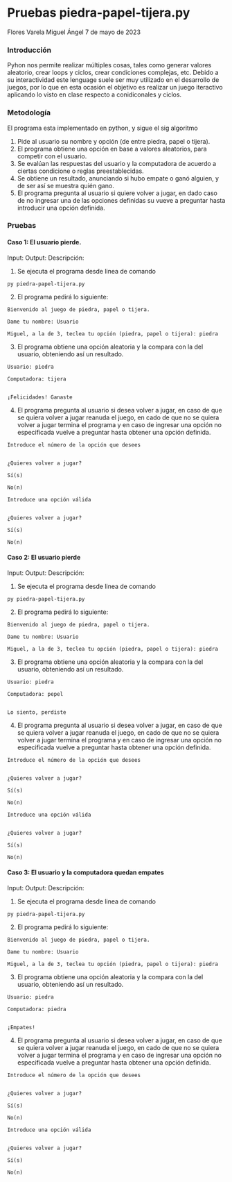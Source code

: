 # Pruebas piedra-papel-tijera.py
Flores Varela Miguel Ángel 
7 de mayo de 2023

### Introducción

Pyhon nos permite realizar múltiples cosas, tales como generar valores aleatorio, crear loops y ciclos, crear condiciones complejas, etc. Debido a su interactividad este lenguage suele ser muy utilizado en el desarrollo de juegos, por lo que en esta ocasión el objetivo es realizar un juego iteractivo aplicando lo visto en clase respecto a conidiconales y ciclos.


### Metodología

El programa esta implementado en python, y sigue el sig algoritmo

1. Pide al usuario su nombre y opción (de entre piedra, papel o tijera).
2. El programa obtiene una opción en base a valores aleatorios, para competir con el usuario.
3. Se evalúan las respuestas del usuario y la computadora de acuerdo a ciertas condicione o reglas preestablecidas.
4. Se obtiene un resultado, anunciando si hubo empate o ganó alguien, y de ser así se muestra quién gano.
5. El programa pregunta al usuario si quiere volver a jugar, en dado caso de no ingresar una de las opciones definidas su vueve a preguntar hasta introducir una opción definida.


### Pruebas

#### Caso 1: El usuario pierde.

Input: 
Output:
Descripción:

1. Se ejecuta el programa desde linea de comando

```{python}
py piedra-papel-tijera.py
```

2. El programa pedirá lo siguiente:

```
Bienvenido al juego de piedra, papel o tijera.

Dame tu nombre: Usuario

Miguel, a la de 3, teclea tu opción (piedra, papel o tijera): piedra
```

3. El programa obtiene una opción aleatoria y la compara con la del usuario, obteniendo así un resultado.

```
Usuario: piedra

Computadora: tijera


¡Felicidades! Ganaste
```

4. El programa pregunta al usuario si desea volver a jugar, en caso de que se quiera volver a jugar reanuda el juego, en cado de que no se quiera volver a jugar termina el programa y en caso de ingresar una opción no especificada vuelve a preguntar hasta obtener una opción definida.
```
Introduce el número de la opción que desees


¿Quieres volver a jugar?

Sí(s)

No(n)
```

```
Introduce una opción válida


¿Quieres volver a jugar?

Sí(s)

No(n)
```

#### Caso 2: El usuario pierde

Input: 
Output:
Descripción:

1. Se ejecuta el programa desde linea de comando

```{python}
py piedra-papel-tijera.py
```

2. El programa pedirá lo siguiente:

```
Bienvenido al juego de piedra, papel o tijera.

Dame tu nombre: Usuario

Miguel, a la de 3, teclea tu opción (piedra, papel o tijera): piedra
```

3. El programa obtiene una opción aleatoria y la compara con la del usuario, obteniendo así un resultado.

```
Usuario: piedra

Computadora: pepel


Lo siento, perdiste
```

4. El programa pregunta al usuario si desea volver a jugar, en caso de que se quiera volver a jugar reanuda el juego, en cado de que no se quiera volver a jugar termina el programa y en caso de ingresar una opción no especificada vuelve a preguntar hasta obtener una opción definida.
```
Introduce el número de la opción que desees


¿Quieres volver a jugar?

Sí(s)

No(n)
```

```
Introduce una opción válida


¿Quieres volver a jugar?

Sí(s)

No(n)
```

#### Caso 3: El usuario y la computadora quedan empates

Input: 
Output:
Descripción:

1. Se ejecuta el programa desde linea de comando

```{python}
py piedra-papel-tijera.py
```

2. El programa pedirá lo siguiente:

```
Bienvenido al juego de piedra, papel o tijera.

Dame tu nombre: Usuario

Miguel, a la de 3, teclea tu opción (piedra, papel o tijera): piedra
```

3. El programa obtiene una opción aleatoria y la compara con la del usuario, obteniendo así un resultado.

```
Usuario: piedra

Computadora: piedra


¡Empates!
```

4. El programa pregunta al usuario si desea volver a jugar, en caso de que se quiera volver a jugar reanuda el juego, en cado de que no se quiera volver a jugar termina el programa y en caso de ingresar una opción no especificada vuelve a preguntar hasta obtener una opción definida.
```
Introduce el número de la opción que desees


¿Quieres volver a jugar?

Sí(s)

No(n)
```

```
Introduce una opción válida


¿Quieres volver a jugar?

Sí(s)

No(n)
```